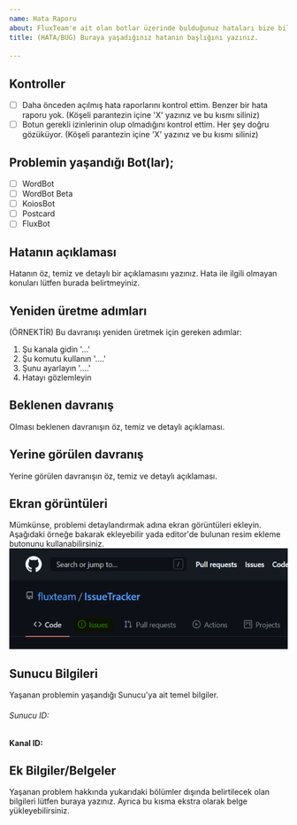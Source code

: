 ```yaml
---
name: Hata Raporu
about: FluxTeam'e ait olan botlar üzerinde bulduğunuz hataları bize bildirerek gelişmemize yardımcı olmak için hata raporu oluşturun.
title: (HATA/BUG) Buraya yaşadığınız hatanın başlığını yazınız. 

---
```


## Kontroller
- [ ] Daha önceden açılmış hata raporlarını kontrol ettim. Benzer bir hata raporu yok. (Köşeli parantezin içine 'X' yazınız ve bu kısmı siliniz)
- [ ] Botun gerekli izinlerinin olup olmadığını kontrol ettim. Her şey doğru gözüküyor. (Köşeli parantezin içine 'X' yazınız ve bu kısmı siliniz)

## Problemin yaşandığı Bot(lar);
- [ ] WordBot
- [ ] WordBot Beta
- [ ] KoiosBot
- [ ] Postcard
- [ ] FluxBot

## Hatanın açıklaması
Hatanın öz, temiz ve detaylı bir açıklamasını yazınız. Hata ile ilgili olmayan konuları lütfen burada belirtmeyiniz.

## Yeniden üretme adımları
(ÖRNEKTİR)
Bu davranışı yeniden üretmek için gereken adımlar:
1. Şu kanala gidin '...'
2. Şu komutu kullanın '....'
3. Şunu ayarlayın '....'
4. Hatayı gözlemleyin

## Beklenen davranış
Olması beklenen davranışın öz, temiz ve detaylı açıklaması.

## Yerine görülen davranış
Yerine görülen davranışın öz, temiz ve detaylı açıklaması.

## Ekran görüntüleri
Mümkünse, problemi detaylandırmak adına ekran görüntüleri ekleyin. Aşağıdaki örneğe bakarak ekleyebilir yada editor'de bulunan resim ekleme butonunu kullanabilirsiniz.
![Örnek](/assets/github_issues.png)

## Sunucu Bilgileri
Yaşanan problemin yaşandığı Sunucu'ya ait temel bilgiler.
###### Sunucu ID:
**Kanal ID:**

## Ek Bilgiler/Belgeler
Yaşanan problem hakkında yukarıdaki bölümler dışında belirtilecek olan bilgileri lütfen buraya yazınız. Ayrıca bu kısma ekstra olarak belge yükleyebilirsiniz. 
